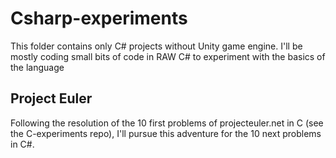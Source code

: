 # Csharp-experiments
This folder contains only C# projects without Unity game engine.
I'll be mostly coding small bits of code in RAW C# to experiment with the basics of the language

## Project Euler
Following the resolution of the 10 first problems of projecteuler.net in C (see the C-experiments repo), I'll pursue this adventure for the 10 next problems in C#.
